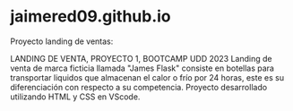 # jaimered09.github.io
Proyecto landing de ventas:

LANDING DE VENTA, PROYECTO 1, BOOTCAMP UDD 2023
Landing de venta de marca ficticia llamada "James Flask" consiste en botellas para transportar liquidos que almacenan el calor o frío por 24 horas,
este es su diferenciación con respecto a su competencia. Proyecto desarrollado utilizando HTML y CSS en VScode.
